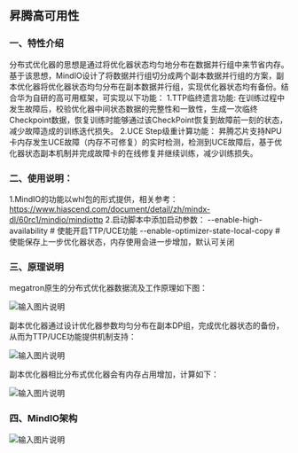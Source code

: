 ## 昇腾高可用性

### 一、特性介绍

分布式优化器的思想是通过将优化器状态均匀地分布在数据并行组中来节省内存。基于该思想，MindIO设计了将数据并行组切分成两个副本数据并行组的方案，副本优化器将优化器状态均匀分布在副本数据并行组，实现优化器状态均有备份。结合华为自研的高可用框架，可实现以下功能：
1.TTP临终遗言功能: 在训练过程中发生故障后，校验优化器中间状态数据的完整性和一致性，生成一次临终Checkpoint数据，恢复训练时能够通过该CheckPoint恢复到故障前一刻的状态，减少故障造成的训练迭代损失。
2.UCE Step级重计算功能： 昇腾芯片支持NPU卡内存发生UCE故障（内存不可修复）的实时检测，检测到UCE故障后，基于优化器状态副本机制并完成故障卡的在线修复并继续训练，减少训练损失。


### 二、使用说明：

1.MindIO的功能以whl包的形式提供，相关参考：https://www.hiascend.com/document/detail/zh/mindx-dl/60rc1/mindio/mindiottp
2.启动脚本中添加启动参数：
--enable-high-availability                  # 使能开启TTP/UCE功能
--enable-optimizer-state-local-copy  # 使能保存上一步优化器状态，内存使用会进一步增加，默认可关闭


### 三、原理说明

megatron原生的分布式优化器数据流及工作原理如下图：

![输入图片说明](https://foruda.gitee.com/images/1720662898713744437/9f9003a6_14290444.png "屏幕截图")

副本优化器通过设计优化器参数均匀分布在副本DP组，完成优化器状态的备份，从而为TTP/UCE功能提供机制支持：

![输入图片说明](https://foruda.gitee.com/images/1720665330348419594/4aa04703_14290444.png "屏幕截图")

副本优化器相比分布式优化器会有内存占用增加，计算如下：

![输入图片说明](https://foruda.gitee.com/images/1720665574713156335/4e44f63e_14290444.png "屏幕截图")


### 四、MindIO架构

![输入图片说明](https://foruda.gitee.com/images/1720665374547748248/3224f998_14290444.png "屏幕截图")